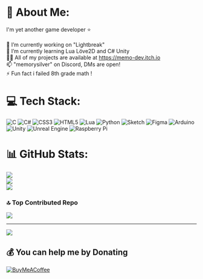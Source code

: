 # 💫 About Me:
I'm yet another game developer ⭐<br><br>🔭 I’m currently working on "Lightbreak"<br>🌱 I’m currently learning Lua Löve2D and C# Unity<br>👨‍💻 All of my projects are available at https://memo-dev.itch.io<br>📫 "memorysilver" on Discord, DMs are open!<br>⚡ Fun fact i failed 8th grade math !


# 💻 Tech Stack:
![C](https://img.shields.io/badge/c-%2300599C.svg?style=for-the-badge&logo=c&logoColor=white) ![C#](https://img.shields.io/badge/c%23-%23239120.svg?style=for-the-badge&logo=csharp&logoColor=white) ![CSS3](https://img.shields.io/badge/css3-%231572B6.svg?style=for-the-badge&logo=css3&logoColor=white) ![HTML5](https://img.shields.io/badge/html5-%23E34F26.svg?style=for-the-badge&logo=html5&logoColor=white) ![Lua](https://img.shields.io/badge/lua-%232C2D72.svg?style=for-the-badge&logo=lua&logoColor=white) ![Python](https://img.shields.io/badge/python-3670A0?style=for-the-badge&logo=python&logoColor=ffdd54) ![Sketch](https://img.shields.io/badge/Sketch-FFB387?style=for-the-badge&logo=sketch&logoColor=black) ![Figma](https://img.shields.io/badge/figma-%23F24E1E.svg?style=for-the-badge&logo=figma&logoColor=white) ![Arduino](https://img.shields.io/badge/-Arduino-00979D?style=for-the-badge&logo=Arduino&logoColor=white) ![Unity](https://img.shields.io/badge/unity-%23000000.svg?style=for-the-badge&logo=unity&logoColor=white) ![Unreal Engine](https://img.shields.io/badge/unrealengine-%23313131.svg?style=for-the-badge&logo=unrealengine&logoColor=white) ![Raspberry Pi](https://img.shields.io/badge/-Raspberry_Pi-C51A4A?style=for-the-badge&logo=Raspberry-Pi)
# 📊 GitHub Stats:
![](https://github-readme-stats.vercel.app/api?username=MemoD3v&theme=dark&hide_border=false&include_all_commits=false&count_private=true)<br/>
![](https://nirzak-streak-stats.vercel.app/?user=MemoD3v&theme=dark&hide_border=false)<br/>
![](https://github-readme-stats.vercel.app/api/top-langs/?username=MemoD3v&theme=dark&hide_border=false&include_all_commits=false&count_private=true&layout=compact)

### 🔝 Top Contributed Repo
![](https://github-contributor-stats.vercel.app/api?username=MemoD3v&limit=5&theme=dark&combine_all_yearly_contributions=true)

---
[![](https://visitcount.itsvg.in/api?id=MemoD3v&icon=0&color=5)](https://visitcount.itsvg.in)

  ## 💰 You can help me by Donating
  [![BuyMeACoffee](https://img.shields.io/badge/Buy%20Me%20a%20Coffee-ffdd00?style=for-the-badge&logo=buy-me-a-coffee&logoColor=black)](https://buymeacoffee.com/MemoDev) 

  
<!-- Proudly created with GPRM ( https://gprm.itsvg.in ) -->

